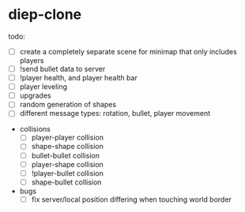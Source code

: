 # diep-clone

todo:
- [ ] create a completely separate scene for minimap that only includes players
- [ ] !send bullet data to server
- [ ] !player health, and player health bar
- [ ] player leveling
- [ ] upgrades
- [ ] random generation of shapes
- [ ] different message types: rotation, bullet, player movement
- collisions
  - [ ] player-player collision
  - [ ] shape-shape collision
  - [ ] bullet-bullet collision
  - [ ] player-shape collision
  - [ ] !player-bullet collision
  - [ ] shape-bullet collision

- bugs
  - [ ] fix server/local position differing when touching world border
